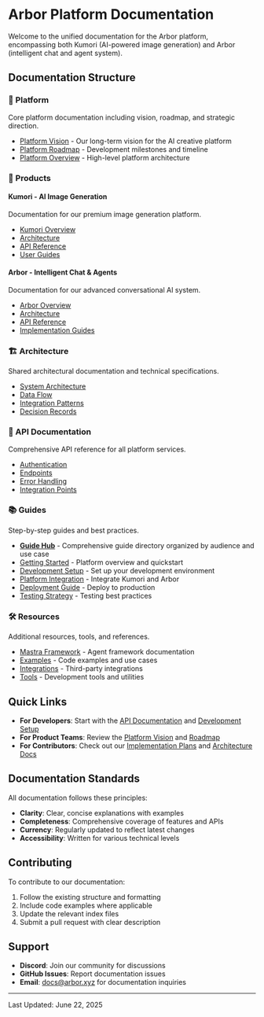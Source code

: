 # Arbor Platform Documentation

Welcome to the unified documentation for the Arbor platform, encompassing both Kumori (AI-powered image generation) and Arbor (intelligent chat and agent system).

## Documentation Structure

### 🎯 Platform
Core platform documentation including vision, roadmap, and strategic direction.

- [Platform Vision](./platform/vision.md) - Our long-term vision for the AI creative platform
- [Platform Roadmap](./platform/roadmap.md) - Development milestones and timeline
- [Platform Overview](./platform/overview.md) - High-level platform architecture

### 🎨 Products

#### Kumori - AI Image Generation
Documentation for our premium image generation platform.

- [Kumori Overview](./products/kumori/overview.md)
- [Architecture](./products/kumori/architecture/)
- [API Reference](./products/kumori/api/)
- [User Guides](./products/kumori/guides/)

#### Arbor - Intelligent Chat & Agents
Documentation for our advanced conversational AI system.

- [Arbor Overview](./products/arbor/overview.md)
- [Architecture](./products/arbor/architecture/)
- [API Reference](./products/arbor/api/)
- [Implementation Guides](./products/arbor/implementation/)

### 🏗️ Architecture
Shared architectural documentation and technical specifications.

- [System Architecture](./architecture/system-overview.md)
- [Data Flow](./architecture/data-flow-diagrams.md)
- [Integration Patterns](./architecture/apps-packages-integration.md)
- [Decision Records](./architecture/decision-records/)

### 🔌 API Documentation
Comprehensive API reference for all platform services.

- [Authentication](./api/authentication.md)
- [Endpoints](./api/endpoints.md)
- [Error Handling](./api/error-handling.md)
- [Integration Points](./api/integration-points.md)

### 📚 Guides
Step-by-step guides and best practices.

- [**Guide Hub**](./guides/README.md) - Comprehensive guide directory organized by audience and use case
- [Getting Started](./guides/getting-started.md) - Platform overview and quickstart
- [Development Setup](./guides/development-setup.md) - Set up your development environment
- [Platform Integration](./guides/platform-integration.md) - Integrate Kumori and Arbor
- [Deployment Guide](./guides/deployment.md) - Deploy to production
- [Testing Strategy](./guides/testing-strategy.md) - Testing best practices

### 🛠️ Resources
Additional resources, tools, and references.

- [Mastra Framework](./mastra/) - Agent framework documentation
- [Examples](./examples/) - Code examples and use cases
- [Integrations](./integrations/) - Third-party integrations
- [Tools](./resources/tools/) - Development tools and utilities

## Quick Links

- **For Developers**: Start with the [API Documentation](./api/) and [Development Setup](./guides/development-setup.md)
- **For Product Teams**: Review the [Platform Vision](./platform/vision.md) and [Roadmap](./platform/roadmap.md)
- **For Contributors**: Check out our [Implementation Plans](./implementation/) and [Architecture Docs](./architecture/)

## Documentation Standards

All documentation follows these principles:
- **Clarity**: Clear, concise explanations with examples
- **Completeness**: Comprehensive coverage of features and APIs
- **Currency**: Regularly updated to reflect latest changes
- **Accessibility**: Written for various technical levels

## Contributing

To contribute to our documentation:
1. Follow the existing structure and formatting
2. Include code examples where applicable
3. Update the relevant index files
4. Submit a pull request with clear description

## Support

- **Discord**: Join our community for discussions
- **GitHub Issues**: Report documentation issues
- **Email**: docs@arbor.xyz for documentation inquiries

---

Last Updated: June 22, 2025